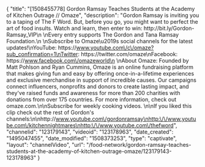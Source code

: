 {
    "title": "[1508455778] Gordon Ramsay Teaches Students at the Academy of Kitchen Outrage \/\/ Omaze",
    "description": "Gordon Ramsay is inviting you to a taping of The F Word. But, before you go, you might want to perfect the art of food insults. Watch and learn, then enter to win: http:\/\/bit.ly\/Gordon-Ramsay_VIP\n \nEvery entry supports The Gordon and Tana Ramsay Foundation.\n \nSubscribe to Omaze\u2019s social channels for the latest updates!\nYouTube: https:\/\/www.youtube.com\/c\/omaze?sub_confirmation=1\nTwitter: https:\/\/twitter.com\/omaze\nFacebook: https:\/\/www.facebook.com\/omazeworld\n \nAbout Omaze: Founded by Matt Pohlson and Ryan Cummins, Omaze is an online fundraising platform that makes giving fun and easy by offering once-in-a-lifetime experiences and exclusive merchandise in support of incredible causes. Our campaigns connect influencers, nonprofits and donors to create lasting impact, and they've raised funds and awareness for more than 200 charities with donations from over 175 countries. For more information, check out omaze.com.\n\nSubscribe for weekly cooking videos. \n\nIf you liked this clip check out the rest of Gordon's channels:\n\nhttp:\/\/www.youtube.com\/gordonramsay\nhttp:\/\/www.youtube.com\/kitchennightmares\nhttp:\/\/www.youtube.com\/thefword",
    "channelid": "123179143",
    "videoid": "123178963",
    "date_created": "1495047455",
    "date_modified": "1508373253",
    "type": "captivate",
    "layout": "channelVideo",
    "url": "\/food-network\/gordon-ramsay-teaches-students-at-the-academy-of-kitchen-outrage-omaze\/123179143-123178963"
}